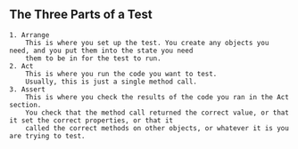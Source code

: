 ## The Three Parts of a Test
	1. Arrange
        This is where you set up the test. You create any objects you need, and you put them into the state you need 
        them to be in for the test to run.
	2. Act
        This is where you run the code you want to test. 
        Usually, this is just a single method call.
	3. Assert
        This is where you check the results of the code you ran in the Act section. 
        You check that the method call returned the correct value, or that it set the correct properties, or that it 
        called the correct methods on other objects, or whatever it is you are trying to test.